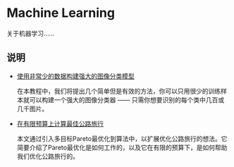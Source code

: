 # Machine Learning
关于机器学习……

## 说明

- [使用非常少的数据构建强大的图像分类模型](./使用非常少的数据构建强大的图像分类模型.md)

    在本教程中，我们将提出几个简单但是有效的方法，你可以只用很少的训练样本就可以构建一个强大的图像分类器 —— 只需你想要识别的每个类中几百或几千图片。

- [在有限预算上计算最佳公路旅行](./在有限预算上计算最佳公路旅行.md)

	本文通过引入多目标Pareto最优化到算法中，以扩展优化公路旅行的想法。它简要介绍了Pareto最优化是如何工作的，以及它在有限的预算下，是如何帮助我们优化公路旅行的。

